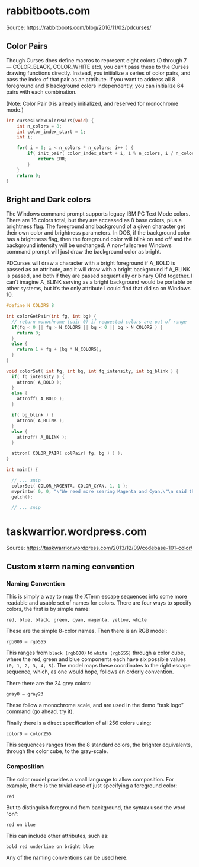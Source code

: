 # rabbitboots.com

Source: https://rabbitboots.com/blog/2016/11/02/pdcurses/

## Color Pairs

Though Curses does define macros to represent eight colors (0 through 7 — COLOR_BLACK, COLOR_WHITE etc), you can’t pass these to the Curses drawing functions directly. Instead, you initialize a series of color pairs, and pass the index of that pair as an attribute. If you want to address all 8 foreground and 8 background colors independently, you can initialize 64 pairs with each combination.

(Note: Color Pair 0 is already initialized, and reserved for monochrome mode.)

```c
int cursesIndexColorPairs(void) {
    int n_colors = 8;
    int color_index_start = 1;
    int i;

    for( i = 0; i < n_colors * n_colors; i++ ) {
        if( init_pair( color_index_start + i, i % n_colors, i / n_colors ) == ERR) {
            return ERR;
        }
    }
    return 0;
}
```

## Bright and Dark colors

The Windows command prompt supports legacy IBM PC Text Mode colors. There are 16 colors total, but they are accessed as 8 base colors, plus a brightness flag. The foreground and background of a given character get their own color and brightness parameters. In DOS, if the background color has a brightness flag, then the foreground color will blink on and off and the background intensity will be unchanged. A non-fullscreen Windows command prompt will just draw the background color as bright.

PDCurses will draw a character with a bright foreground if A_BOLD is passed as an attribute, and it will draw with a bright background if A_BLINK is passed, and both if they are passed sequentially or binary OR’d together. I can’t imagine A_BLINK serving as a bright background would be portable on other systems, but it’s the only attribute I could find that did so on Windows 10.

```c
#define N_COLORS 8

int colorGetPair(int fg, int bg) {
  // return monochrome (pair 0) if requested colors are out of range
  if(fg < 0 || fg > N_COLORS || bg < 0 || bg > N_COLORS ) {
    return 0;
  }
  else {
    return 1 + fg + (bg * N_COLORS);
  }
}

void colorSet( int fg, int bg, int fg_intensity, int bg_blink ) {
  if( fg_intensity ) {
    attron( A_BOLD );
  }
  else {
    attroff( A_BOLD );
  }

  if( bg_blink ) {
    attron( A_BLINK );
  }
  else {
    attroff( A_BLINK );
  }

  attron( COLOR_PAIR( colPair( fg, bg ) ) );
}

int main() {

  // ... snip
  colorSet( COLOR_MAGENTA, COLOR_CYAN, 1, 1 );
  mvprintw( 0, 0, "\"We need more searing Magenta and Cyan,\"\n said the CGA Project Lead." );
  getch();

  // ... snip
```

# taskwarrior.wordpress.com

Source: https://taskwarrior.wordpress.com/2013/12/09/codebase-101-color/

## Custom xterm naming convention

### Naming Convention

This is simply a way to map the XTerm escape sequences into some more readable and usable set of names for colors.  There are four ways to specify colors, the first is by simple name:

`red, blue, black, green, cyan, magenta, yellow, white`

These are the simple 8-color names.  Then there is an RGB model:

`rgb000 – rgb555`

This ranges from `black (rgb000)` to `white (rgb555)` through a color cube, where the red, green and blue components each have six possible values `(0, 1, 2, 3, 4, 5)`.  The model maps these coordinates to the right escape sequence, which, as one would hope, follows an orderly convention.

There there are the 24 grey colors:

`gray0 – gray23`

These follow a monochrome scale, and are used in the demo “task logo” command (go ahead, try it).

Finally there is a direct specification of all 256 colors using:

`color0 – color255`

This sequences ranges from the 8 standard colors, the brighter equivalents, through the color cube, to the gray-scale.

### Composition

The color model provides a small language to allow composition.  For example, there is the trivial case of just specifying a foreground color:

`red`

But to distinguish foreground from background, the syntax used the word "on":

`red on blue`

This can include other attributes, such as:

`bold red underline on bright blue`

Any of the naming conventions can be used here.
